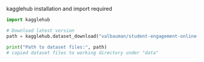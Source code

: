 kagglehub installation and import required

```python
import kagglehub

# Download latest version
path = kagglehub.dataset_download("valbauman/student-engagement-online-learning-supplement")

print("Path to dataset files:", path)
# copied dataset files to working directory under "data"
```